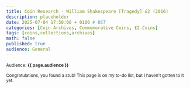 ```yaml
---
title: Coin Research - William Shakespeare [Tragedy] £2 (2016)
description: placeholder
date: 2025-07-04 17:50:00 + 0100 # BST
categories: [Coin Archives, Commemorative Coins, £2 Coins]
tags: [coins,collections,archives]
math: false
published: true
audience: General
---
```

<small>Audience: <b>{{ page.audience }}</b></small>

<small><i class= "fas fa-list-check"></i> Congratulations, you found a stub! This page is on my to-do list, but I haven't gotten to it yet.</small>